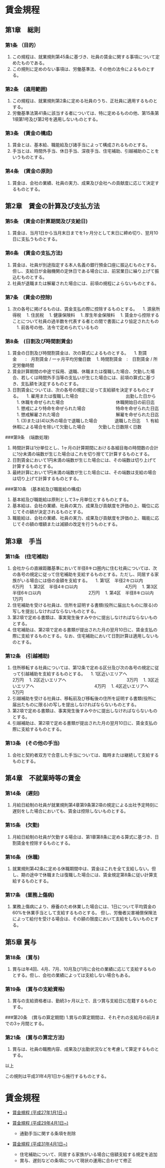 # 賃金規程

## 第1章　総則

### 第1条 （目的）
1. この規程は、就業規則第45条に基づき、社員の賃金に関する事項について定めたものである。
1. この規則に定めのない事項は、労働基準法、その他の法令によるものとする。

### 第2条　(適用範囲)
1. この規程は、就業規則第2条に定める社員のうち、正社員に適用するものとする。
1. 労働基準法第41条に該当する者については、特に定めるものの他、第15条第1項第1号及び第2号を適用しないものとする。

### 第3条　(賃金の構成)
1. 賃金とは、基本給、職能給及び諸手当によって構成されるものとする。
1. 手当とは、時間外手当、休日手当、深夜手当、住宅補助、引越補助のことをいうものとする。

### 第4条　(賃金の原則)
1. 賃金は、会社の業績、社員の実力、成果及び会社への貢献度に応じて決定するものとする。 


## 第2章　賃金の計算及び支払方法

### 第5条　(賃金の計算期間及び支給日)
1. 賃金は、当月1日から当月末日までを1ヶ月分として末日に締め切り、翌月10日に支払うものとする。

### 第6条　(賃金の支払方法)
1. 賃金は、社員が別途指定する本人名義の銀行預金口座に振込むものとする。但し、支給日が金融機関の定休日である場合には、前営業日に繰り上げて振込むものとする。
1. 社員が退職または解雇された場合には、前項の規程によらないものとする。

### 第7条　(賃金の控除)
1. 次の各号に掲げるものは、賃金支払の際に控除するものとする。
　1. 源泉所得税
　1. 住民税
　1. 健康保険料
　1. 厚生年金保険料
　1. 賃金から控除することについて社員の過半数を代表する者との間で書面により協定されたもの
　1. 前各号の他、法令で定められているもの

### 第8条　(日割及び時間割賃金)
1. 賃金の日割及び時間割賃金は、次の算式によるものとする。
　1. 割賃金　　:　月割賃金 / 一ヶ月平均労働日数
　1. 時間割賃金　:　日割賃金 / 所定労働時間
1. 賃金計算期間の中途で採用、退職、休職または復職した場合、欠勤した場合、若しくは時間外手当等の支払いが生じた場合には、前項の算式に基づき、支払額を決定するものとする。
1. 日割賃金については、次の各号の規定に従って支給額を決定するものとする。
　1. 雇用または復職した場合　　　　　　　　　　　出勤した日から
　1. 休職を命ぜられた場合　　　　　　　　　　　　休職開始日の前日迄
　1. 懲戒により特命を命ぜられた場合　　　　　　　特命を命ぜられた日迄
　1. 懲戒解雇された場合　　　　　　　　　　　　　解雇を命ぜられた日迄
　1. (3)または(4)以外の場合で退職した場合　　　　退職した日迄
　1. 有給休暇による場合を除いて欠勤した場合　　　欠勤した日数除く日数


###第9条　(端数処理)
1. 時間計算は1分単位とし、1ヶ月の計算期間における各細目毎の時間数の合計に1分未満の端数が生じた場合はこれを切り捨てて計算するものとする。
1. 日割賃金において1円未満の端数が生じた場合には、その端数は切り上げて計算するものとする。
1. 最終計算において1円未満の端数が生じた場合には、その端数は支給の場合は切り上げて計算するものとする。

###第10条　(基本給及び職能給の構成) 
1. 基本給及び職能給は原則として3ヶ月単位とするものとする。
1. 基本給は、会社の業績、社員の実力、成果及び貢献度を評価の上、職位に応じてその額が決定されるものとする。
1. 職能給は、会社の業績、社員の実力、成果及び貢献度を評価の上、職能に応じてその額の増額または減額の改定を行うものとする。





## 第3章　手当

### 第11条　(住宅補助)
1. 会社からの直線距離基準において半径8キロ圏内に住む社員については、次の各号の規定に従って住宅補助を支給するものとする。ただし、同居する家族がいる場合には倍の金額を支給する。
　1. 第1区　半径2キロ以内　　　　　　　　　　　6万円
　1. 第2区　半径4キロ以内　　　　　　　　　　　4万円
　1. 第3区　半径6キロ以内　　　　　　　　　　　2万円
　1. 第4区　半径8キロ以内　　　　　　　　　　　1万円 
1. 住宅補助を受ける社員は、住所を証明する書類(役所に届出たものに限る)の写しを提出しなければならないものとする。
1. 第2項で定める書類は、事実発生後すみやかに提出しなければならないものとする。
1. 住宅補助は、第2項で定める書類が提出された月の翌月10日に、賃金支払の際に支給するものとする。なお、住宅補助において日割計算は適用しないものとする。

### 第12条　(引越補助)
1. 住所移転する社員については、第12条で定める区分及び次の各号の規定に従って引越補助を支給するものとする。
　1. 1区近いエリアへ　　　　　　　　　　　　　　2万円
　1. 2区近いエリアへ　　　　　　　　　　　　　　3万円
　1. 3区近いエリアへ　　　　　　　　　　　　　　4万円
　1. 4区近いエリアへ　　　　　　　　　　　　　　5万円
1. 引越補助を受ける社員は、移転前及び移転後の住所を証明する書類(役所に届出たものに限る)の写しを提出しなければならないものとする。
1. 第2項で定める書類は、事実発生後すみやかに提出しなければならないものとする。
1. 引越補助は、第2項で定める書類が提出された月の翌月10日に、賃金支払の際に支給するものとする。

### 第13条　(その他の手当)
1. 会社と契約者双方で合意した手当については、臨時または継続して支給するものとする。


## 第4章　不就業時等の賃金

### 第14条　(遅刻) 
1. 月給日給制の社員が就業規則第4章第9条第2項の規定による出社予定時刻に遅刻をした場合においても、賃金は控除しないものとする。

### 第15条　(欠勤)
1. 月給日給制の社員が欠勤する場合は、第1章第8条に定める算式に基づき、日割賃金を控除するものとする。

### 第16条　(休職)
1. 就業規則第42条に定める休職期間中は、賃金はこれを全て支給しない。但し、期の途中で休職または復職した場合には、賃金規定第8条に従い計算支給するものとする。

### 第17条　(業務上傷病)
1. 業務上傷病により、療養のため休業した場合には、1日について平均賃金の60%を休業手当として支給するものとする。
但し、労働者災害補償保険法によって給付を受ける場合は、その額の限度において支給をしないものとする。




## 第5章 賞与

### 第18条　(賞与)
1. 賞与は年4回、4月、7月、10月及び1月に会社の業績に応じて支給するものとする。但し、会社の業績によっては支給しない場合もある。

### 第19条　(賞与の支給資格)
1. 賞与の支給資格者は、勤続3ヶ月以上で、且つ賞与支給日に在籍するものとする。

###第20条　(賞与の算定期間)
1.賞与の算定期間は、それぞれの支給月の前月までの3ヶ月間とする。

### 第21条　(賞与の算定方法)
1. 賞与は、社員の職務内容、成果及び出勤状況などを考慮して算定するものとする。


以上

この規則は平成31年4月1日から施行するものとする。



# 賃金規程
- [賃金規程 (平成27年1月1日~)](https://esa-storage-tokyo.s3-ap-northeast-1.amazonaws.com/uploads/production/attachments/47/2016/09/29/985/a9cd444e-1582-40db-adee-fe731d9ff0c4.pdf)
- [賃金規程 (平成29年4月1日~)](https://esa-storage-tokyo.s3-ap-northeast-1.amazonaws.com/uploads/production/attachments/47/2017/03/31/985/41a12565-f017-4933-a9dc-c6c63f0f96fd.pdf)
  - 通勤手当に関する条項を削除
- [賃金規程 (平成31年4月1日~)](https://esa-storage-tokyo.s3-ap-northeast-1.amazonaws.com/uploads/production/attachments/47/2019/05/16/985/4844045b-e7c8-4a64-8ebe-129a244c2eaf.pages)

  - 住宅補助について、同居する家族がいる場合に倍額支給する規定を追加
  - 賞与、遅刻などの条項について現状の運用に合わせて修正

